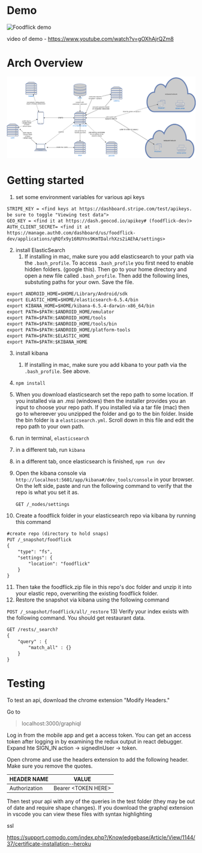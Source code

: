 # Demo
![Foodflick demo](../server/docs/demo.gif)

video of demo - https://www.youtube.com/watch?v=gOXhAjrQZm8

# Arch Overview
![Foodflick demo](../server/docs/arch/arch.png)
# Getting started
1) set some environment variables for various api keys
  ```
  STRIPE_KEY = <find keys at https://dashboard.stripe.com/test/apikeys. be sure to toggle "Viewing test data">
  GEO_KEY = <find it at https://dash.geocod.io/apikey# (foodflick-dev)>
  AUTH_CLIENT_SECRET= <find it at https://manage.auth0.com/dashboard/us/foodflick-dev/applications/qRQfx9y16RUYns9KmTDalrhXzs2iAEhA/settings>
  ```
2) install ElasticSearch
   1) If installing in mac, make sure you add elasticsearch to your path via the `.bash_profile`. To access `.bash_profile` you first need to enable hidden folders. (google this). Then go to your home directory and open a new file called `.bash_profile`. Then add the following lines, substuting paths for your own. Save the file.
  ```
export ANDROID_HOME=$HOME/Library/Android/sdk
export ELASTIC_HOME=$HOME/elasticsearch-6.5.4/bin
export KIBANA_HOME=$HOME/kibana-6.5.4-darwin-x86_64/bin
export PATH=$PATH:$ANDROID_HOME/emulator
export PATH=$PATH:$ANDROID_HOME/tools
export PATH=$PATH:$ANDROID_HOME/tools/bin
export PATH=$PATH:$ANDROID_HOME/platform-tools
export PATH=$PATH:$ELASTIC_HOME
export PATH=$PATH:$KIBANA_HOME
  ```
3) install kibana
   1) If installing in mac, make sure you add kibana to your path via the `.bash_profile`. See above.
4) `npm install`
5) When you download elasticsearch set the repo path to some location. If you installed via an .msi (windows) then the installer provides you an input to choose your repo path. If you installed via a tar file (mac) then go to whereever you unzipped the folder and go to the bin folder. Inside the bin folder is a `elasticsearch.yml`. Scroll down in this file and edit the repo path to your own path.
6) run in terminal, `elasticsearch`
7) in a different tab, run `kibana`
8) in a different tab, once elasticsearch is finished, `npm run dev`
9) Open the kibana console via `http://localhost:5601/app/kibana#/dev_tools/console` in your browser. On the left side, paste and run the following command to verify that the repo is what you set it as.

    `GET /_nodes/settings`

9)  Create a foodflick folder in your elasticsearch repo via kibana by running this command

```
#create repo (directory to hold snaps)
PUT /_snapshot/foodflick
{
    "type": "fs",
    "settings": {
        "location": "foodflick"
    }
}
```
11)  Then take the foodflick.zip file in this repo's doc folder and unzip it into your elastic repo, overwriting the existing foodflick folder.
12)  Restore the snapshot via kibana using the following command

`POST /_snapshot/foodflick/all/_restore`
13) Verify your index exists with the following command. You should get restaurant data.

```
GET /rests/_search?
{
    "query" : {
        "match_all" : {}
    }
}
```

# Testing 
To test an api, download the chrome extension "Modify Headers."

Go to

>localhost:3000/graphiql

Log in from the mobile app and get a access token. You can get an access token after logging in by examining the redux output in react debugger. Expand hte SIGN_IN action -> signedInUser -> token.

Open chrome and use the headers extension to add the following header. Make sure you remove the quotes.

| HEADER NAME      | VALUE |
| ----------- | ----------- |
| Authorization   | Bearer \<TOKEN HERE\>        |

Then test your api with any of the queries in the test folder (they may be out of date and require shape changes). If you download the graphql extension in vscode you can view these files with syntax highlighting



ssl

https://support.comodo.com/index.php?/Knowledgebase/Article/View/1144/37/certificate-installation--heroku